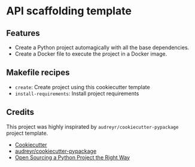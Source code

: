 # API scaffolding template

## Features

* Create a Python project automagically with all the base dependencies.
* Create a Docker file to execute the project in a Docker image.

## Makefile recipes

* ``create``: Create project using this cookiecutter template
* ``install-requirements``: Install project requirements

## Credits

This project was highly inspirated by `audreyr/cookiecutter-pypackage` project template.

* [Cookiecutter](https://github.com/audreyr/cookiecutter)
* [audreyr/cookiecutter-pypackage](https://github.com/audreyr/cookiecutter-pypackage)
* [Open Sourcing a Python Project the Right Way](https://jeffknupp.com/blog/2013/08/16/open-sourcing-a-python-project-the-right-way/)